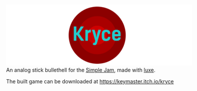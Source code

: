 ![title banner](resources/graphics/banner_smaller.png)
An analog stick bullethell for the [Simple Jam](https://itch.io/jam/simple), made with [luxe](http://luxeengine.com).

The built game can be downloaded at https://keymaster.itch.io/kryce
